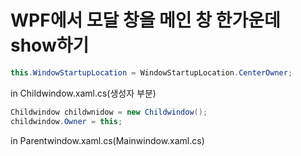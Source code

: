 # WPF에서 모달 창을 메인 창 한가운데 show하기

```c#
this.WindowStartupLocation = WindowStartupLocation.CenterOwner;
```

in Childwindow.xaml.cs(생성자 부분)



```c#
Childwindow childwnidow = new Childwindow();
childwindow.Owner = this;
```

in Parentwindow.xaml.cs(Mainwindow.xaml.cs)
